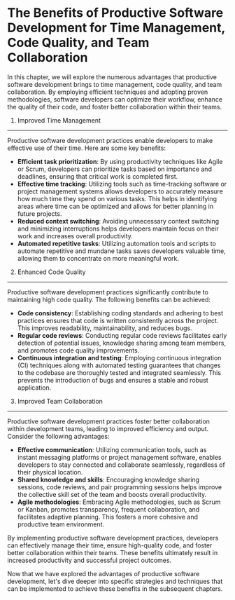 The Benefits of Productive Software Development for Time Management, Code Quality, and Team Collaboration
==================================================================================================================

In this chapter, we will explore the numerous advantages that productive software development brings to time management, code quality, and team collaboration. By employing efficient techniques and adopting proven methodologies, software developers can optimize their workflow, enhance the quality of their code, and foster better collaboration within their teams.

1. Improved Time Management
---------------------------

Productive software development practices enable developers to make effective use of their time. Here are some key benefits:

* **Efficient task prioritization**: By using productivity techniques like Agile or Scrum, developers can prioritize tasks based on importance and deadlines, ensuring that critical work is completed first.
* **Effective time tracking**: Utilizing tools such as time-tracking software or project management systems allows developers to accurately measure how much time they spend on various tasks. This helps in identifying areas where time can be optimized and allows for better planning in future projects.
* **Reduced context switching**: Avoiding unnecessary context switching and minimizing interruptions helps developers maintain focus on their work and increases overall productivity.
* **Automated repetitive tasks**: Utilizing automation tools and scripts to automate repetitive and mundane tasks saves developers valuable time, allowing them to concentrate on more meaningful work.

2. Enhanced Code Quality
------------------------

Productive software development practices significantly contribute to maintaining high code quality. The following benefits can be achieved:

* **Code consistency**: Establishing coding standards and adhering to best practices ensures that code is written consistently across the project. This improves readability, maintainability, and reduces bugs.
* **Regular code reviews**: Conducting regular code reviews facilitates early detection of potential issues, knowledge sharing among team members, and promotes code quality improvements.
* **Continuous integration and testing**: Employing continuous integration (CI) techniques along with automated testing guarantees that changes to the codebase are thoroughly tested and integrated seamlessly. This prevents the introduction of bugs and ensures a stable and robust application.

3. Improved Team Collaboration
------------------------------

Productive software development practices foster better collaboration within development teams, leading to improved efficiency and output. Consider the following advantages:

* **Effective communication**: Utilizing communication tools, such as instant messaging platforms or project management software, enables developers to stay connected and collaborate seamlessly, regardless of their physical location.
* **Shared knowledge and skills**: Encouraging knowledge sharing sessions, code reviews, and pair programming sessions helps improve the collective skill set of the team and boosts overall productivity.
* **Agile methodologies**: Embracing Agile methodologies, such as Scrum or Kanban, promotes transparency, frequent collaboration, and facilitates adaptive planning. This fosters a more cohesive and productive team environment.

By implementing productive software development practices, developers can effectively manage their time, ensure high-quality code, and foster better collaboration within their teams. These benefits ultimately result in increased productivity and successful project outcomes.

Now that we have explored the advantages of productive software development, let's dive deeper into specific strategies and techniques that can be implemented to achieve these benefits in the subsequent chapters.
